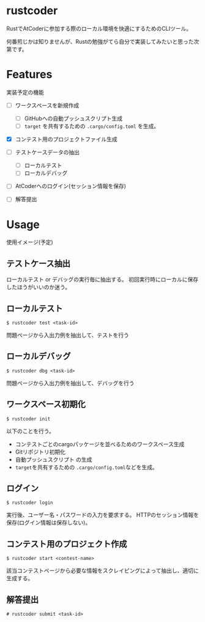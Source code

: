 # rustcoder
RustでAtCoderに参加する際のローカル環境を快適にするためのCLIツール。

何番煎じかは知りませんが、Rustの勉強がてら自分で実装してみたいと思った次第です。


# Features

実装予定の機能

- [ ] ワークスペースを新規作成
    - [ ] GitHubへの自動プッシュスクリプト生成
    - [ ] `target` を共有するための `.cargo/config.toml` を生成。
- [x] コンテスト用のプロジェクトファイル生成
- [ ] テストケースデータの抽出
    - [ ] ローカルテスト
    - [ ] ローカルデバッグ
- [ ] AtCoderへのログイン(セッション情報を保存)
- [ ] 解答提出


# Usage

使用イメージ(予定)

## テストケース抽出

ローカルテスト or デバッグの実行毎に抽出する。
初回実行時にローカルに保存したほうがいいのか迷う。

## ローカルテスト

```
$ rustcoder test <task-id>
```

問題ページから入出力例を抽出して、テストを行う

## ローカルデバッグ

```
$ rustcoder dbg <task-id>
```

問題ページから入出力例を抽出して、デバッグを行う

## ワークスペース初期化

```
$ rustcoder init
```

以下のことを行う。

- コンテストごとのcargoパッケージを並べるためのワークスペース生成
- Gitリポジトリ初期化
- 自動プッシュスクリプト の生成
- `target`を共有するための `.cargo/config.toml`などを生成。

## ログイン

```
$ rustcoder login
```

実行後、ユーザー名・パスワードの入力を要求する。
HTTPのセッション情報を保存(ログイン情報は保存しない)。

## コンテスト用のプロジェクト作成

```
$ rustcoder start <contest-name>
```

該当コンテストページから必要な情報をスクレイピングによって抽出し、適切に生成する。

## 解答提出

```
# rustcoder submit <task-id>
```